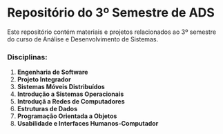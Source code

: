 # Repositório do 3º Semestre de ADS

Este repositório contém materiais e projetos relacionados ao 3º semestre do curso de Análise e Desenvolvimento de Sistemas.

### Disciplinas:

1. **Engenharia de Software**
2. **Projeto Integrador**
3. **Sistemas Móveis Distribuídos**
4. **Introdução a Sistemas Operacionais**
5. **Introduçã a Redes de Computadores**
6. **Estruturas de Dados**
7. **Programação Orientada a Objetos**
8. **Usabilidade e Interfaces Humanos-Computador**
